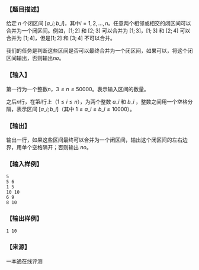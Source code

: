 ### 【题目描述】

给定 $n$ 个闭区间 \[$a\_i; b\_i$\]，其中$i=1,2,...,n$。任意两个相邻或相交的闭区间可以合并为一个闭区间。例如，\[$1;2$\] 和 \[$2;3$\] 可以合并为 \[$1;3$\]，\[$1;3$\] 和 \[$2;4$\] 可以合并为 \[$1;4$\]，但是\[$1;2$\] 和 \[$3;4$\] 不可以合并。

我们的任务是判断这些区间是否可以最终合并为一个闭区间，如果可以，将这个闭区间输出，否则输出$no$。

### 【输入】

第一行为一个整数$n$，$3 ≤ n ≤ 50000$。表示输入区间的数量。

之后$n$行，在第$i$行上（$1 ≤ i ≤ n$），为两个整数 $a\_i$ 和 $b\_i$ ，整数之间用一个空格分隔，表示区间 \[$a\_i; b\_i$\]（其中 $1 ≤ a\_i ≤ b\_i ≤ 10000$）。

### 【输出】

输出一行，如果这些区间最终可以合并为一个闭区间，输出这个闭区间的左右边界，用单个空格隔开；否则输出 $no$。

### 【输入样例】

```
5
5 6
1 5
10 10
6 9
8 10
```

### 【输出样例】

```
1 10
```


 ### 【来源】

 一本通在线评测 
